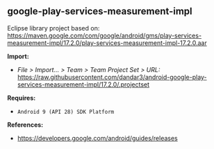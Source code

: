 ## google-play-services-measurement-impl

Eclipse library project based on:<br/>
https://maven.google.com/com/google/android/gms/play-services-measurement-impl/17.2.0/play-services-measurement-impl-17.2.0.aar

**Import:**
- _File > Import... > Team > Team Project Set > URL:_<br/>
  https://raw.githubusercontent.com/dandar3/android-google-play-services-measurement-impl/17.2.0/.projectset

**Requires:**
- `Android 9 (API 28) SDK Platform`

**References:**
- https://developers.google.com/android/guides/releases